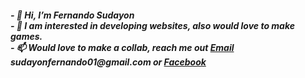 <h5>
- 👋 Hi, I’m Fernando Sudayon<br>
- 👀 I am interested in developing websites, also would love to make games.<br>
- 📫 Would love to make a collab, reach me out <a href="https://mail.google.com">Email</a> sudayonfernando01@gmail.com or <a href="https://www.facebook.com/Wolfkronee/">Facebook</a>
</h5>
<!---
MrSudayon/MrSudayon is a ✨ special ✨ repository because its `README.md` (this file) appears on your GitHub profile.
You can click the Preview link to take a look at your changes.
--->
